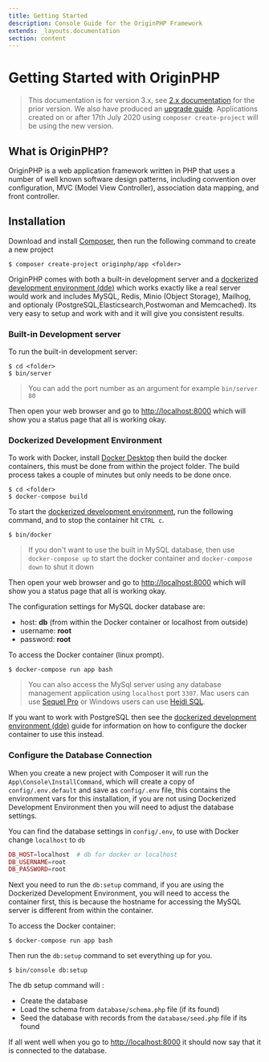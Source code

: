 ```yaml
---
title: Getting Started
description: Console Guide for the OriginPHP Framework
extends: _layouts.documentation
section: content
---
```

# Getting Started with OriginPHP

> This documentation is for version 3.x, see [2.x documentation](/2.0/getting-started) for the prior version. We also have produced an [upgrade guide](/docs/upgrade). Applications created on or after 17th July 2020 using `composer create-project` will be using the new version.

## What is OriginPHP?

OriginPHP is a web application framework written in PHP that uses a number of well known software design patterns, including convention over configuration, MVC (Model View Controller), association data mapping, and front controller.

## Installation

Download and install [Composer](https://getcomposer.org/doc/00-intro.md), then run the following command to create a new project

```linux
$ composer create-project originphp/app <folder>
```

OriginPHP comes with both a built-in development server and a [dockerized development environment (dde)](/docs/development/dockerized-development-environment) which works exactly like a real server would work and includes MySQL, Redis, Minio (Object Storage), Mailhog, and optionaly (PostgreSQL,Elasticsearch,Postwoman and Memcached). Its very easy to setup and work with and it will give you consistent results.

### Built-in Development server

To run the built-in development server:

```linux
$ cd <folder>
$ bin/server
```

> You can add the port number as an argument for example `bin/server 80`

Then open your web browser and go to [http://localhost:8000](http://localhost:8000) which will show you a status page that all is working okay.

### Dockerized Development Environment

To work with Docker, install [Docker Desktop](https://www.docker.com/products/docker-desktop) then build the docker containers, this must be done from within the project folder. The build process takes a couple of minutes but only needs to be done once.

```linux
$ cd <folder>
$ docker-compose build
```

To start the [dockerized development environment](/docs/development/dockerized-development-environment), run the following command, and to stop the container hit `CTRL c`.

```linux
$ bin/docker
```

> If you don't want to use the built in MySQL database, then use `docker-compose up` to start the docker container and `docker-compose down` to shut it down

Then open your web browser and go to [http://localhost:8000](http://localhost:8000) which will show you a status page that all is working okay.

The configuration settings for MySQL docker database are:

- host: **db** (from within the Docker container or localhost from outside)
- username: **root**
- password: **root**

To access the Docker container (linux prompt).

```linux
$ docker-compose run app bash
```

> You can also access the MySql server using any database management application using `localhost` port `3307`. Mac users can use [Sequel Pro](https://www.sequelpro.com/) or Windows users can use [Heidi SQL](https://www.heidisql.com/).

If you want to work with PostgreSQL then see the [dockerized development environment (dde)](/docs/development/dockerized-development-environment) guide for information on how to configure the docker container to use this instead.

### Configure the Database Connection

When you create a new project with Composer it will run the `App\Console\InstallCommand`, which will create a copy of `config/.env.default` and save as `config/.env` file, this contains the environment vars for this installation, if you are not using Dockerized Development Environment then you will need to adjust the database settings.


You can find the database settings in `config/.env`, to use with Docker change `localhost` to `db`

```php
DB_HOST=localhost  # db for docker or localhost
DB_USERNAME=root
DB_PASSWORD=root
```

Next you need to run the `db:setup` command, if you are using the Dockerized Development Environment, you will need to access the container first, this is because the hostname for accessing the MySQL server is different from within the container.

To access the Docker container:

```linux
$ docker-compose run app bash
```

Then run the `db:setup` command to set everything up for you.

```linux
$ bin/console db:setup
```

The db setup command will :

- Create the database
- Load the schema from `database/schema.php` file (if its found)
- Seed the database with records from the `database/seed.php` file if its found

If all went well when you go to [http://localhost:8000](http://localhost:8000)  it should now say that it is connected to the database.